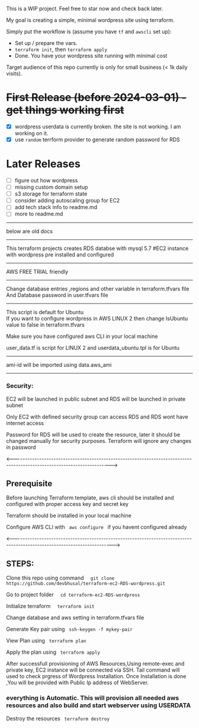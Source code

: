 This is a WIP project. Feel free to star now and check back later.

My goal is creating a simple, minimal wordpress site using terraform.

Simply put the workflow is (assume you have `tf` and `awscli` set up):

- Set up / prepare the vars.
- `terraform init`, then `terraform apply`
- Done. You have your wordpress site running with minimal cost

Target audience of this repo currently is only for small business (< 1k daily visits).

# ~~First Release (before 2024-03-01) - get things working first~~

- [x] wordpress userdata is currently broken. the site is not working. I am working on it.
- [x] use `random` terrform provider to generate random password for RDS

# Later Releases

- [ ] figure out how wordpress
- [ ] missing custom domain setup
- [ ] s3 storage for terraform state
- [ ] consider adding autoscaling group for EC2
- [ ] add tech stack info to readme.md
- [ ] more to readme.md

---

below are old docs

---

This terraform projects creates
RDS databse with mysql 5.7
#EC2 instance with wordpress pre installed and configured

---

AWS FREE TRIAL friendly

---

Change database entries ,regions and other variable in terraform.tfvars file
And Database password in user.tfvars file

---

This script is default for Ubuntu  
 If you want to configure wordpress in AWS LINUX 2 then change IsUbuntu value to false in terraform.tfvars

Make sure you have configured aws CLI in your local machine

user_data.tf is script for LINUX 2 and userdata_ubuntu.tpl is for Ubuntu

---

ami-id will be imported using data.aws_ami

---

 <h3> Security: </h3>
<p> EC2 will be launched in public subnet and RDS will be launched in private subnet </p>
<p> Only EC2 with defined security group can access RDS and RDS wont have internet access </p>
<p> Password for RDS will be used to create the resource, later it should be changed manually for security purposes. Terraform will ignore any changes in password

<----------------------------------------------------------------------------------------------------------------------->

<h2> Prerequisite </h2>
<p> Before launching Terraform template, aws cli should be installed and configured with proper access key and secret key </p>
<p> Terraform should be installed in your local machine </p>
<p> Configure AWS CLI with <code> aws configure </code> if you havent configured already </p>

<------------------------------------------------------------------------------------------------------------------------>

<h2> STEPS: </h2>

 <p>Clone this repo using command <code>  git clone https://github.com/devbhusal/terraform-ec2-RDS-wordpress.git</code></p>
 <p> Go to project folder         <code>  cd terraform-ec2-RDS-wordpress </code></p>
 <p>Initialize terraform          <code>  terraform init</code></p>
 <p>Change database and aws setting in terraform.tfvars file </p>
 <p>Generate Key pair using        <code> ssh-keygen -f mykey-pair  </code></p>
 <p>View Plan using                <code> terraform plan   </code></p>
 <p>Apply the plan using           <code> terraform apply  </code></p>
 
 <p> After successfull provisioning of AWS Resources,Using remote-exec and private key, EC2 instance will be connected via  SSH. Tail command will used to check prgress of Wordpress Installation. Once Installation is done ,You will be provided with Public Ip address of WebServer.</p>
 <h3> everything is Automatic. This will provision all needed  aws resources and also build and start webserver using USERDATA </h3>

 <p>Destroy the resources          <code> terraform destroy  </code></p>
